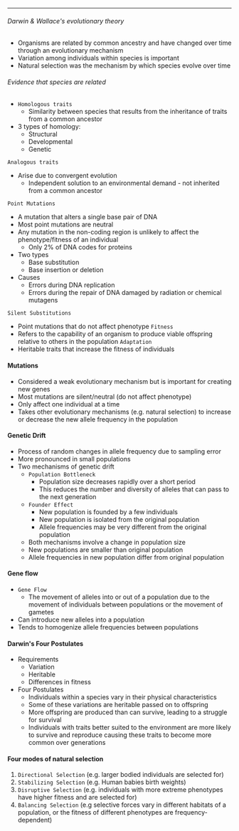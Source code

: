 ***
###### Darwin & Wallace's evolutionary theory
* Organisms are related by common ancestry and have changed over time through an evolutionary mechanism
* Variation among individuals  within species is important
* Natural selection was the mechanism by which species evolve over time

###### Evidence that species are related
* `Homologous traits`
	* Similarity between species that results from the inheritance of traits from a common ancestor
* 3 types of homology:
	* Structural
	* Developmental
	* Genetic

`Analogous traits`
* Arise due to convergent evolution
	* Independent solution to an environmental demand - not inherited from a common ancestor

`Point Mutations`
* A mutation that alters a single base pair of DNA
* Most point mutations are neutral
* Any mutation in the non-coding region is unlikely to affect the phenotype/fitness of an individual
	* Only 2% of DNA codes for proteins
* Two types
	* Base substitution
	* Base insertion or deletion
* Causes
	* Errors during DNA replication
	* Errors during the repair of DNA damaged by radiation or chemical mutagens

`Silent Substitutions`
* Point mutations that do not affect phenotype
`Fitness`
* Refers to the capability of an organism to produce viable offspring relative to others in the population
`Adaptation`
* Heritable traits that increase the fitness of individuals

#### Mutations
* Considered a weak evolutionary mechanism but is important for creating new genes
* Most mutations are silent/neutral (do not affect phenotype)
* Only affect one individual at a time
* Takes other evolutionary mechanisms (e.g. natural selection) to increase or decrease the new allele frequency in the population

#### Genetic Drift
* Process of random changes in allele frequency due to sampling error
* More pronounced in small populations
* Two mechanisms of genetic drift
	* `Population Bottleneck`
		* Population size decreases rapidly over a short period
		* This reduces the number and diversity of alleles that can pass to the next generation
	* `Founder Effect`
		* New population is founded by a few individuals
		* New population is isolated from the original population
		* Allele frequencies may be very different from the original population
	* Both mechanisms involve a change in population size
	* New populations are smaller than original population
	* Allele frequencies in new population differ from original population

#### Gene flow
* `Gene Flow`
	* The movement of alleles into or out of a population due to the movement of individuals between populations or the movement of gametes
* Can introduce new alleles into a population
* Tends to homogenize allele frequencies between populations

#### Darwin's Four Postulates
* Requirements
	* Variation
	* Heritable
	* Differences in fitness
* Four Postulates
	* Individuals within a species vary in their physical characteristics
	* Some of these variations are heritable passed on to offspring
	* More offspring are produced than can survive, leading to a struggle for survival
	* Individuals with traits better suited to the environment are more likely to survive and reproduce causing these traits to become more common over generations

#### Four modes of natural selection
1. `Directional Selection` (e.g. larger bodied individuals are selected for)
2. `Stabilizing Selection` (e.g. Human babies birth weights)
3. `Disruptive Selection` (e.g. individuals with more extreme phenotypes have higher fitness and are selected for)
4. `Balancing Selection` (e.g selective forces vary in different habitats of a population, or the fitness of different phenotypes are frequency-dependent)
